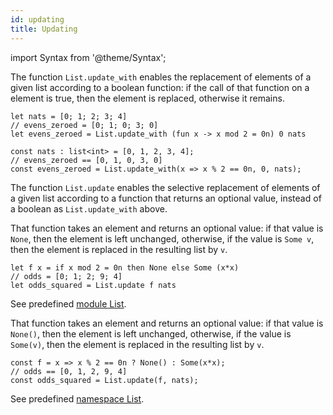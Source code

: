 ```yaml
---
id: updating
title: Updating
---
```


import Syntax from '@theme/Syntax';

The function `List.update_with` enables the replacement of elements of
a given list according to a boolean function: if the call of that
function on a element is true, then the element is replaced, otherwise
it remains.

<Syntax syntax="cameligo">

```cameligo group=list_updating
let nats = [0; 1; 2; 3; 4]
// evens_zeroed = [0; 1; 0; 3; 0]
let evens_zeroed = List.update_with (fun x -> x mod 2 = 0n) 0 nats
```

</Syntax>

<Syntax syntax="jsligo">

```jsligo group=list_updating
const nats : list<int> = [0, 1, 2, 3, 4];
// evens_zeroed == [0, 1, 0, 3, 0]
const evens_zeroed = List.update_with(x => x % 2 == 0n, 0, nats);
```

</Syntax>

The function `List.update` enables the selective replacement of
elements of a given list according to a function that returns an
optional value, instead of a boolean as `List.update_with` above.

<Syntax syntax="cameligo">

That function takes an element and returns an optional value: if that
value is `None`, then the element is left unchanged, otherwise, if the
value is `Some v`, then the element is replaced in the resulting list
by `v`.

```cameligo group=list_updating
let f x = if x mod 2 = 0n then None else Some (x*x)
// odds = [0; 1; 2; 9; 4]
let odds_squared = List.update f nats
```

See predefined
[module List](../reference/list-reference/?lang=cameligo).

</Syntax>

<Syntax syntax="jsligo">

That function takes an element and returns an optional value: if that
value is `None()`, then the element is left unchanged, otherwise, if
the value is `Some(v)`, then the element is replaced in the resulting
list by `v`.

```jsligo group=list_updating
const f = x => x % 2 == 0n ? None() : Some(x*x);
// odds == [0, 1, 2, 9, 4]
const odds_squared = List.update(f, nats);
```

See predefined
[namespace List](../reference/list-reference/?lang=jsligo).

</Syntax>
